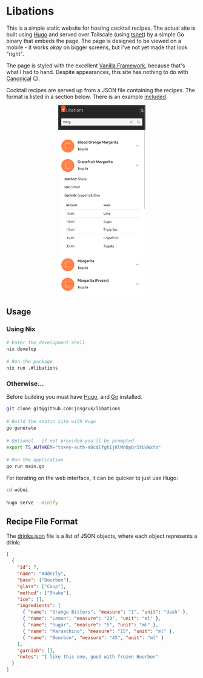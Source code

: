 # Libations

This is a simple static website for hosting cocktail recipes. The actual site is built using [Hugo]
and served over Tailscale (using [tsnet]) by a simple Go binary that embeds the page. The page is
designed to be viewed on a mobile - it works _okay_ on bigger screens, but I've not yet made that
look "right".

The page is styled with the excellent [Vanilla Framework], because that's what I had to hand.
Despite appearances, this site has nothing to do with [Canonical] 😉.

Cocktail recipes are served up from a JSON file containing the recipes. The format is listed in a
section below. There is an example [included](./webui/data/drinks.json).

<p align="center">
<img src=".github/screenshot.png" alt="screenshot of libations" style="max-height:500px"/>
</p>

## Usage

### Using Nix

```bash
# Enter the development shell
nix develop

# Run the package
nix run .#libations
```

### Otherwise...

Before building you must have [Hugo], and [Go] installed.

```bash
git clone git@github.com:jnsgruk/libations

# Build the static site with Hugo
go generate

# Optional - if not provided you'll be prompted
export TS_AUTHKEY="tskey-auth-aBcdEfghIjKlMnOpQrStUvWxYz"

# Run the application
go run main.go
```

For iterating on the web interface, it can be quicker to just use Hugo:

```bash
cd webui

hugo serve --minify
```

## Recipe File Format

The [drinks.json](./webui/data/drinks.json) file is a list of JSON objects, where each object
represents a drink:

```json
[
  {
    "id": 7,
    "name": "Adderly",
    "base": ["Bourbon"],
    "glass": ["Coup"],
    "method": ["Shake"],
    "ice": [],
    "ingredients": [
      { "name": "Orange Bitters", "measure": "1", "unit": "dash" },
      { "name": "Lemon", "measure": "20", "unit": "ml" },
      { "name": "Sugar", "measure": "5", "unit": "ml" },
      { "name": "Maraschino", "measure": "15", "unit": "ml" },
      { "name": "Bourbon", "measure": "45", "unit": "ml" }
    ],
    "garnish": [],
    "notes": "I like this one, good with frozen Bourbon"
  }
]
```

[Hugo]: https://gohugo.io
[Go]: https://go.dev/
[tsnet]: https://tailscale.com/kb/1244/tsnet/
[Vanilla Framework]: https://vanillaframework.io
[Canonical]: https://canonical.com
